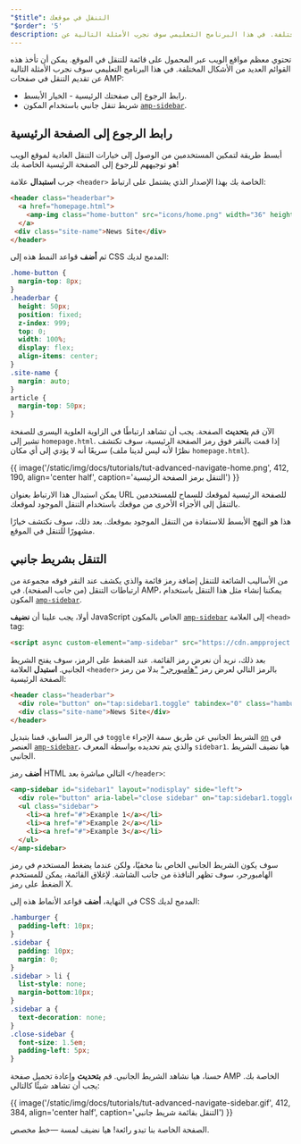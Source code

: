 ```yaml
---
"$title": التنقل في موقعك
"$order": '5'
description: تحتوي معظم مواقع الويب عبر المحمول على قائمة للتنقل في الموقع. يمكن أن تأخذ هذه القوائم العديد من الأشكال المختلفة. في هذا البرنامج التعليمي سوف نجرب الأمثلة التالية عن ...
---
```


تحتوي معظم مواقع الويب عبر المحمول على قائمة للتنقل في الموقع. يمكن أن تأخذ هذه القوائم العديد من الأشكال المختلفة. في هذا البرنامج التعليمي سوف نجرب الأمثلة التالية عن تقديم التنقل في صفحات AMP:

- رابط الرجوع إلى صفحتك الرئيسية - الخيار الأبسط.
- شريط تنقل جانبي باستخدام المكون [`amp-sidebar`](../../../../documentation/components/reference/amp-sidebar.md).

## رابط الرجوع إلى الصفحة الرئيسية

أبسط طريقة لتمكين المستخدمين من الوصول إلى خيارات التنقل العادية لموقع الويب هو توجيههم للرجوع إلى الصفحة الرئيسية الخاصة بك!

جرب **استبدال** علامة `<header>` الخاصة بك بهذا الإصدار الذي يشتمل على ارتباط:

```html
<header class="headerbar">
  <a href="homepage.html">
    <amp-img class="home-button" src="icons/home.png" width="36" height="36"></amp-img>
  </a>
 <div class="site-name">News Site</div>
</header>
```

ثم **أضف** قواعد النمط هذه إلى CSS المدمج لديك:

```css
.home-button {
  margin-top: 8px;
}
.headerbar {
  height: 50px;
  position: fixed;
  z-index: 999;
  top: 0;
  width: 100%;
  display: flex;
  align-items: center;
}
.site-name {
  margin: auto;
}
article {
  margin-top: 50px;
}
```

الآن قم **بتحديث** الصفحة. يجب أن تشاهد ارتباطًا في الزاوية العلوية اليسرى للصفحة تشير إلى `homepage.html`.  إذا قمت بالنقر فوق رمز الصفحة الرئيسية، سوف تكتشف سريعًا أنه لا يؤدي إلى أي مكان (نظرًا لأنه ليس لدينا ملف `homepage.html`).

{{ image('/static/img/docs/tutorials/tut-advanced-navigate-home.png', 412, 190, align='center half', caption='التنقل برمز الصفحة الرئيسية') }}

يمكن استبدال هذا الارتباط بعنوان URL للصفحة الرئيسية لموقعك للسماح للمستخدمين بالتنقل إلى الأجزاء الأخرى من موقعك باستخدام التنقل الموجود لموقعك.

هذا هو النهج الأبسط للاستفادة من التنقل الموجود بموقعك. بعد ذلك، سوف نكتشف خيارًا مشهورًا للتنقل في الموقع.

## التنقل بشريط جانبي

من الأساليب الشائعة للتنقل إضافة رمز قائمة والذي يكشف عند النقر فوقه مجموعة من ارتباطات التنقل (من جانب الصفحة). في AMP، يمكننا إنشاء مثل هذا التنقل باستخدام المكون [`amp-sidebar`](../../../../documentation/components/reference/amp-sidebar.md).

أولا، يجب علينا أن **نضيف** JavaScript الخاص بالمكون [`amp-sidebar`](../../../../documentation/components/reference/amp-sidebar.md) إلى العلامة `<head>` tag:

```html
<script async custom-element="amp-sidebar" src="https://cdn.ampproject.org/v0/amp-sidebar-0.1.js"></script>
```

بعد ذلك، نريد أن نعرض رمز القائمة.  عند الضغط على الرمز، سوف يفتح الشريط الجانبي. **استبدل** العلامة `<header>` بالرمز التالي لعرض رمز ["هامبورجر"](https://en.wikipedia.org/wiki/Hamburger_button) بدلا من رمز الصفحة الرئيسية:

```html
<header class="headerbar">
  <div role="button" on="tap:sidebar1.toggle" tabindex="0" class="hamburger">☰</div>
  <div class="site-name">News Site</div>
</header>
```

في الرمز السابق، قمنا بتبديل `toggle` الشريط الجانبي عن طريق سمة الإجراء [`on`](../../../../documentation/guides-and-tutorials/learn/amp-actions-and-events.md) في العنصر [`amp-sidebar`](../../../../documentation/components/reference/amp-sidebar.md)، والذي يتم تحديده بواسطة المعرف `sidebar1`.  هيا نضيف الشريط الجانبي.

**أضف** رمز HTML التالي مباشرة بعد `</header>`:

```html
<amp-sidebar id="sidebar1" layout="nodisplay" side="left">
  <div role="button" aria-label="close sidebar" on="tap:sidebar1.toggle" tabindex="0" class="close-sidebar">✕</div>
  <ul class="sidebar">
    <li><a href="#">Example 1</a></li>
    <li><a href="#">Example 2</a></li>
    <li><a href="#">Example 3</a></li>
  </ul>
</amp-sidebar>
```

سوف يكون الشريط الجانبي الخاص بنا مخفيًا، ولكن عندما يضغط المستخدم في رمز الهامبورجر، سوف تظهر النافذة من جانب الشاشة.  لإغلاق القائمة، يمكن للمستخدم الضغط على رمز X.

في النهاية، **أضف** قواعد الأنماط هذه إلى CSS المدمج لديك:

```css
.hamburger {
  padding-left: 10px;
}
.sidebar {
  padding: 10px;
  margin: 0;
}
.sidebar > li {
  list-style: none;
  margin-bottom:10px;
}
.sidebar a {
  text-decoration: none;
}
.close-sidebar {
  font-size: 1.5em;
  padding-left: 5px;
}
```

حسنا، هيا نشاهد الشريط الجانبي. قم **بتحديث** وإعادة تحميل صفحة AMP الخاصة بك.  يجب أن تشاهد شيئًا كالتالي:

{{ image('/static/img/docs/tutorials/tut-advanced-navigate-sidebar.gif', 412, 384, align='center half', caption='التنقل بقائمة شريط جانبي') }}

الصفحة الخاصة بنا تبدو رائعة!  هيا نضيف لمسة —خط مخصص.
